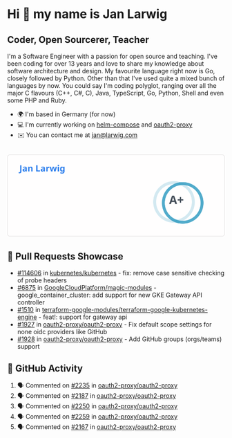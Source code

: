 # Hi 👋 my name is Jan Larwig

## Coder, Open Sourcerer, Teacher

I'm a Software Engineer with a passion for open source and teaching. I've been coding for over 13 years and love to share my knowledge about software architecture and design. My favourite language right now is Go, closely followed by Python. Other than that I've used quite a mixed bunch of languages by now. You could say I'm coding polyglot, ranging over all the major C flavours (C++, C#, C), Java, TypeScript, Go, Python, Shell and even some PHP and Ruby.

- 🌍 I'm based in Germany (for now)
- 💻 I'm currently working on [helm-compose](https://seacrew.github.io/helm-compose/) and [oauth2-proxy](https://github.com/oauth2-proxy/oauth2-proxy)
- ✉️ You can contact me at [jan@larwig.com](mailto:jan@larwig.com)

<br>

<a href="https://github.com/anuraghazra/github-readme-stats">
  <picture>
    <source
      srcset="https://raw.githubusercontent.com/tuunit/tuunit/main/general_dark.svg" 
      media="(prefers-color-scheme: dark)" 
    />
    <source
      srcset="https://raw.githubusercontent.com/tuunit/tuunit/main/general_light.svg" 
      media="(prefers-color-scheme: light), (prefers-color-scheme: no-preference)" 
    />
    <img src="https://raw.githubusercontent.com/tuunit/tuunit/main/general_light.svg" />
  </picture>
</a>

## 🔧 Pull Requests Showcase

- [#114606](https://github.com/kubernetes/kubernetes/issues/114606) in [kubernetes/kubernetes](https://github.com/kubernetes/kubernetes) - fix: remove case sensitive checking of probe headers
- [#6875](https://github.com/GoogleCloudPlatform/magic-modules/pull/6875) in [GoogleCloudPlatform/magic-modules](https://github.com/GoogleCloudPlatform/magic-modules) - google_container_cluster: add support for new GKE Gateway API controller
- [#1510](https://github.com/terraform-google-modules/terraform-google-kubernetes-engine/pull/1510) in [terraform-google-modules/terraform-google-kubernetes-engine](https://github.com/terraform-google-modules/terraform-google-kubernetes-engine) - feat!: support for gateway api
- [#1927](https://github.com/oauth2-proxy/oauth2-proxy/issues/1927) in [oauth2-proxy/oauth2-proxy](https://github.com/oauth2-proxy/oauth2-proxy) - Fix default scope settings for none oidc providers like GitHub
- [#1928](https://github.com/oauth2-proxy/oauth2-proxy/issues/1928) in [oauth2-proxy/oauth2-proxy](https://github.com/oauth2-proxy/oauth2-proxy) - Add GitHub groups (orgs/teams) support

## 🔔 GitHub Activity

<!--START_SECTION:activity-->
1. 🗣 Commented on [#2235](https://github.com/oauth2-proxy/oauth2-proxy/pull/2235#issuecomment-1763467541) in [oauth2-proxy/oauth2-proxy](https://github.com/oauth2-proxy/oauth2-proxy)
2. 🗣 Commented on [#2187](https://github.com/oauth2-proxy/oauth2-proxy/issues/2187#issuecomment-1763425779) in [oauth2-proxy/oauth2-proxy](https://github.com/oauth2-proxy/oauth2-proxy)
3. 🗣 Commented on [#2250](https://github.com/oauth2-proxy/oauth2-proxy/issues/2250#issuecomment-1763363100) in [oauth2-proxy/oauth2-proxy](https://github.com/oauth2-proxy/oauth2-proxy)
4. 🗣 Commented on [#2259](https://github.com/oauth2-proxy/oauth2-proxy/issues/2259#issuecomment-1763362894) in [oauth2-proxy/oauth2-proxy](https://github.com/oauth2-proxy/oauth2-proxy)
5. 🗣 Commented on [#2167](https://github.com/oauth2-proxy/oauth2-proxy/issues/2167#issuecomment-1763362216) in [oauth2-proxy/oauth2-proxy](https://github.com/oauth2-proxy/oauth2-proxy)
<!--END_SECTION:activity-->
